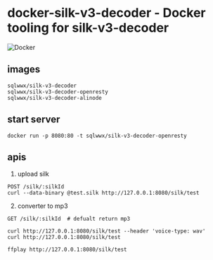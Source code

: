 # docker-silk-v3-decoder - Docker tooling for silk-v3-decoder
![Docker](https://github.com/sqlwwx/docker-silk-v3-decoder/workflows/Docker/badge.svg)

## images
```
sqlwwx/silk-v3-decoder
sqlwwx/silk-v3-decoder-openresty
sqlwwx/silk-v3-decoder-alinode
```

## start server

```
docker run -p 8080:80 -t sqlwwx/silk-v3-decoder-openresty
```

## apis

1. upload silk

```
POST /silk/:silkId
curl --data-binary @test.silk http://127.0.0.1:8080/silk/test
```

2. converter to mp3

```
GET /silk/:silkId  # defualt return mp3

curl http://127.0.0.1:8080/silk/test --header 'voice-type: wav'
curl http://127.0.0.1:8080/silk/test

ffplay http://127.0.0.1:8080/silk/test
```
